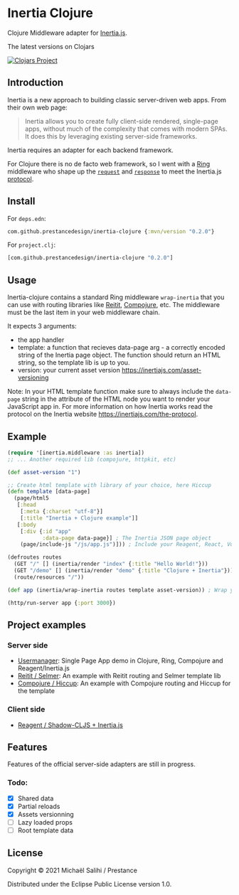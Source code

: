 # Inertia Clojure

Clojure Middleware adapter for [Inertia.js](https://inertiajs.com/).

The latest versions on Clojars

[![Clojars Project](https://clojars.org/com.github.prestancedesign/inertia-clojure/latest-version.svg)](https://clojars.org/com.github.prestancedesign/inertia-clojure)

## Introduction

Inertia is a new approach to building classic server-driven web apps. From their own web page:

> Inertia allows you to create fully client-side rendered, single-page apps, without much of the complexity that comes with modern SPAs. It does this by leveraging existing server-side frameworks.

Inertia requires an adapter for each backend framework.

For Clojure there is no de facto web framework, so I went with a [Ring](https://github.com/ring-clojure/ring) middleware who shape up the [`request`](https://github.com/ring-clojure/ring/wiki/Concepts#requests) and [`response`](https://github.com/ring-clojure/ring/wiki/Concepts#responses) to meet the Inertia.js [protocol](https://inertiajs.com/the-protocol).

## Install

For `deps.edn`:

```clojure
com.github.prestancedesign/inertia-clojure {:mvn/version "0.2.0"}
```

For `project.clj`:

```clojure
[com.github.prestancedesign/inertia-clojure "0.2.0"]
```

## Usage

Inertia-clojure contains a standard Ring middleware `wrap-inertia` that you can use with routing libraries like [Reitit](https://github.com/metosin/reitit), [Compojure](https://github.com/weavejester/compojure), etc.
The middleware must be the last item in your web middleware chain.

It expects 3 arguments:

* the app handler
* template: a function that recieves data-page arg - a correctly encoded string of the Inertia page object. The function should return an HTML string, so the template lib is up to you.
* version: your current asset version https://inertiajs.com/asset-versioning

Note: In your HTML template function make sure to always include the `data-page` string in the attribute of the HTML node you want to render your JavaScript app in.
For more information on how Inertia works read the protocol on the Inertia website https://inertiajs.com/the-protocol.

## Example

```clojure
(require '[inertia.middleware :as inertia])
;; ... Another required lib (compojure, httpkit, etc)

(def asset-version "1")

;; Create html template with library of your choice, here Hiccup
(defn template [data-page]
  (page/html5
   [:head
    [:meta {:charset "utf-8"}]
    [:title "Inertia + Clojure example"]]
   [:body
    [:div {:id "app"
           :data-page data-page}] ; The Inertia JSON page object
    (page/include-js "/js/app.js")])) ; Include your Reagent, React, Vue or Svelte SPA

(defroutes routes
  (GET "/" [] (inertia/render "index" {:title "Hello World!"}))
  (GET "/demo" [] (inertia/render "demo" {:title "Clojure + Inertia"}))
  (route/resources "/"))

(def app (inertia/wrap-inertia routes template asset-version)) ; Wrap your handler with the Inertia middleware

(http/run-server app {:port 3000})
```

## Project examples

### Server side

* [Usermanager](https://github.com/prestancedesign/usermanager-reagent-inertia-example): Single Page App demo in Clojure, Ring, Compojure and Reagent/Inertia.js
* [Reitit / Selmer](examples/server-side/reitit-selmer): An example with Reitit routing and Selmer template lib
* [Compojure / Hiccup](examples/server-side/compojure-hiccup): An example with Compojure routing and Hiccup for the template

### Client side

* [Reagent / Shadow-CLJS + Inertia.js](examples/client-side/reagent-inertiajs)

## Features

Features of the official server-side adapters are still in progress.

### Todo:

- [x] Shared data
- [x] Partial reloads
- [X] Assets versionning
- [ ] Lazy loaded props
- [ ] Root template data

## License

Copyright © 2021 Michaël Salihi / Prestance

Distributed under the Eclipse Public License version 1.0.

